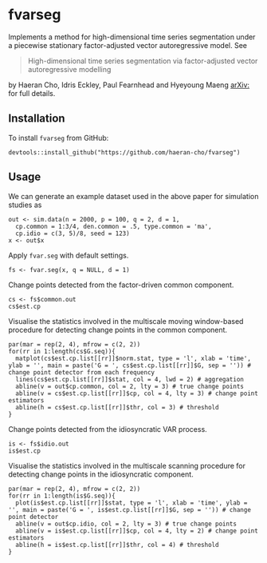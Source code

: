 # fvarseg
Implements a method for high-dimensional time series segmentation under a piecewise stationary factor-adjusted vector autoregressive model. See 

> High-dimensional time series segmentation via factor-adjusted vector autoregressive modelling

by Haeran Cho, Idris Eckley, Paul Fearnhead and Hyeyoung Maeng [arXiv:](https://arxiv.org/abs/) for full details.

## Installation

To install `fvarseg` from GitHub:

```
devtools::install_github("https://github.com/haeran-cho/fvarseg")
```

## Usage

We can generate an example dataset used in the above paper for simulation studies as
```
out <- sim.data(n = 2000, p = 100, q = 2, d = 1,
  cp.common = 1:3/4, den.common = .5, type.common = 'ma', 
  cp.idio = c(3, 5)/8, seed = 123)
x <- out$x
````

Apply `fvar.seg` with default settings.
```
fs <- fvar.seg(x, q = NULL, d = 1)
```

Change points detected from the factor-driven common component.
```
cs <- fs$common.out
cs$est.cp
```

Visualise the statistics involved in the multiscale moving window-based procedure for detecting change points in the common component.
```
par(mar = rep(2, 4), mfrow = c(2, 2))
for(rr in 1:length(cs$G.seq)){
  matplot(cs$est.cp.list[[rr]]$norm.stat, type = 'l', xlab = 'time', ylab = '', main = paste('G = ', cs$est.cp.list[[rr]]$G, sep = '')) # change point detector from each frequency
  lines(cs$est.cp.list[[rr]]$stat, col = 4, lwd = 2) # aggregation
  abline(v = out$cp.common, col = 2, lty = 3) # true change points 
  abline(v = cs$est.cp.list[[rr]]$cp, col = 4, lty = 3) # change point estimators 
  abline(h = cs$est.cp.list[[rr]]$thr, col = 3) # threshold
}
```

Change points detected from the idiosyncratic VAR process.
```
is <- fs$idio.out
is$est.cp  
```

Visualise the statistics involved in the multiscale scanning procedure for detecting change points in the idiosyncratic component.
```
par(mar = rep(2, 4), mfrow = c(2, 2))
for(rr in 1:length(is$G.seq)){
  plot(is$est.cp.list[[rr]]$stat, type = 'l', xlab = 'time', ylab = '', main = paste('G = ', is$est.cp.list[[rr]]$G, sep = '')) # change point detector 
  abline(v = out$cp.idio, col = 2, lty = 3) # true change points
  abline(v = is$est.cp.list[[rr]]$cp, col = 4, lty = 2) # change point estimators
  abline(h = is$est.cp.list[[rr]]$thr, col = 4) # threshold
}
```

